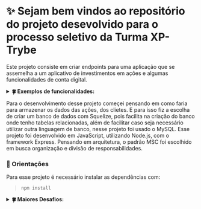 # ✨ Sejam bem vindos ao repositório do projeto desevolvido para o processo seletivo da Turma XP-Trybe

Este projeto consiste em criar endpoints para uma aplicação que se assemelha a um aplicativo de investimentos em ações e algumas funcionalidades de conta digital.

<details>
<summary><strong>🍀 Exemplos de funcionalidades:</strong></summary><br />

> - Fazer login `/login`
> - Criar uma conta `/conta`
> - Busca do saldo do cliente pelo seu código de identificação do cliente `/conta/:id`
> - Busca de ações pelo código de indentificação do cliente `/conta/ativos/:codCliente`
> - Realização de um saque `/conta/saque`
> - Realização de um depósito `/conta/deposito`
> - Comprar ações `/investimentos/comprar`
> - Vender ações `/investimentos/vender`
> - Busca de ações pelo código de indentificação da ação `/ativos/:codAtivo`
> - Listagem das ações com a quantidade de ações investidas `/ativos-investidos`
</details>

Para o desenvolvimento desse projeto começei pensando em como faria para armazenar os dados das ações, dos clietes. E para isso fiz a escolha de criar um banco de dados com Squelize, pois facilita na criação do banco onde tenho tabelas relacionadas, além de facilitar caso seja necessário utilizar outra linguagem de banco, nesse projeto foi usado o MySQL.
Esse projeto foi desenvolvido em JavaScript, utilizando Node.js, com o framework Express. Pensando em arquitetura, o padrão MSC foi escolhido em busca organização e divisão de responsabilidades.

### 🔎 Orientações

  Para esse projeto é necessário instalar as dependências com:

 >  `npm install`

<details>
<summary><strong>🍀 Maiores Desafios:</strong></summary><br />

   - O desafio começou em como guardaria meus dados, como simularia um **DB**. Tenho que criar um fictício ou uso o módulo **fs** do node? Ainda em relação aos dados, depois de escolher criar um **DB**, o desafio se apresentou ao pensar em como seriam os relacionamentos das tabelas.
   - Também encontrei desafios ao criar as rotas para compra e venda de ações, mas pesquisando encontrei uma forma muito boa de fazer isso, utilizando as <strong>[*transaction*]</strong>, elas permitem executar uma sequência de operações de forma a garantir a integridade dos dados. Para esse caso foi perfeito pois, o valor do saldo do cliente e a quantidade de ações disponíveis teriam que mudar ao mesmo tempo, juntas. Não poderia descontar o saldo do cliente sem garantir que as outras operações também tivem cocluidas com êxito.
   - Outro ponto foi retornar a lista de ações com a quantidade já investida em cada ação. Para isso foi utilizado dois métodos do sequelize <strong>*sequelize.fn*</strong> e <strong>*sequelize.col*</strong>, isso permitiu fazer a soma das qauntidades de ações que já tinham sido compradas, mas estava em outra tabela, <strong>`Carteiras`</strong>, que continha o idCliente, idAtivo e a qntAcao (quantidade de ação que o cliente comprou) 

</details>


